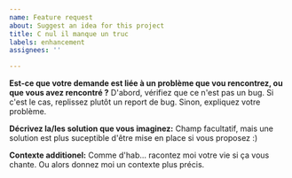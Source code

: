 ```yaml
---
name: Feature request
about: Suggest an idea for this project
title: C nul il manque un truc
labels: enhancement
assignees: ''

---
```


**Est-ce que votre demande est liée à un problème que vou rencontrez, ou que vous avez rencontré ?**
D'abord, vérifiez que ce n'est pas un bug. Si c'est le cas, replissez plutôt un report de bug. Sinon, expliquez votre problème.

**Décrivez la/les solution que vous imaginez:**
Champ facultatif, mais une solution est plus suceptible d'être mise en place si vous proposez :)

**Contexte additionel:**
Comme d'hab... racontez moi votre vie si ça vous chante. Ou alors donnez moi un contexte plus précis.
